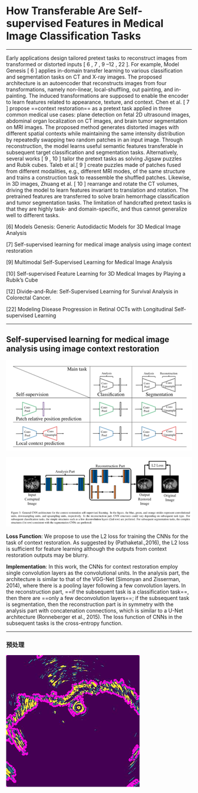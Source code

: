 # How Transferable Are Self-supervised Features in Medical Image Classification Tasks
---

Early applications design tailored pretext tasks to reconstruct images from transformed or distorted inputs [ 6 , 7 , 9 –12 , 22 ]. For example, Model Genesis [ 6 ] applies in-domain transfer learning to various classification and segmentation tasks on CT and X-ray images. The proposed architecture is an autoencoder that reconstructs images from four transformations, namely non-linear, local-shuffling, out painting, and in-painting. The induced transformations are supposed to enable the encoder to learn features related to appearance, texture, and context. Chen et al. [ 7 ] propose ==context restoration== as a pretext task applied in three common medical use cases: plane detection on fetal 2D ultrasound images, abdominal organ localization on CT images, and brain tumor segmentation on MRI images. The proposed method generates distorted images with different spatial contexts while maintaining the same intensity distribution by repeatedly swapping two random patches in an input image. Through reconstruction, the model learns useful semantic features transferable in subsequent target classification and segmentation tasks. Alternatively, several works [ 9 , 10 ] tailor the pretext tasks as solving Jigsaw puzzles and Rubik cubes. Taleb et al.[ 9 ] create puzzles made of patches fused from different modalities, e.g., different MRI modes, of the same structure and trains a construction task to reassemble the shuffled patches. Likewise, in 3D images, Zhuang et al. [ 10 ] rearrange and rotate the CT volumes, driving the model to learn features invariant to translation and rotation. The pretrained features are transferred to solve brain hemorrhage classification and tumor segmentation tasks. The limitation of handcrafted pretext tasks is that they are highly task- and domain-specific, and thus cannot generalize well to different tasks.

[6] Models Genesis: Generic Autodidactic Models for 3D Medical Image Analysis

[7] Self-supervised learning for medical image analysis using image context restoration

[9] Multimodal Self-Supervised Learning for Medical Image Analysis

[10] Self-supervised Feature Learning for 3D Medical Images by Playing a Rubik’s Cube

[12] Divide-and-Rule: Self-Supervised Learning for Survival Analysis in Colorectal Cancer.

[22] Modeling Disease Progression in Retinal OCTs with Longitudinal Self-supervised Learning

---

##  Self-supervised learning for medical image analysis using image context restoration

![image-20210824151732443](pics/image-20210824151732443.png)

![image-20210824151717929](pics/image-20210824151717929.png)

**Loss Function**: We propose to use the L2 loss for training the CNNs for the task of context restoration. As suggested by (Pathaketal.,2016), the L2 loss is sufficient for feature learning although the outputs from context restoration outputs may be blurry.

**Implementation**: In this work, the CNNs for context restoration employ single convolution layers as the convolutional units. In the analysis part, the architecture is similar to that of the VGG-Net (Simonyan and Zisserman, 2014), where there is a pooling layer following a few convolution layers. In the reconstruction part, ==if the subsequent task is a classification task==, then there are ==only a few deconvolution layers==; if the subsequent task is segmentation, then the reconstruction part is in symmetry with the analysis part with concatenation connections, which is similar to a U-Net architecture (Ronneberger et al., 2015). The loss function of CNNs in the subsequent tasks is the cross-entropy function.

---

### 预处理



![image-20210825162303317](pics/image-20210825162303317.png)





